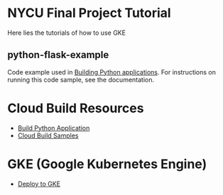 # NYCU Final Project Tutorial

Here lies the tutorials of how to use GKE

## python-flask-example
Code example used in [Building Python applications](https://cloud.google.com/build/docs/building/build-python). For instructions on running this code sample, see the documentation.

# Cloud Build Resources

- [Build Python Application](https://cloud.google.com/build/docs/building/build-python)
- [Cloud Build Samples](https://github.com/GoogleCloudPlatform/cloud-build-samples)

# GKE (Google Kubernetes Engine)

- [Deploy to GKE](https://cloud.google.com/build/docs/deploying-builds/deploy-gke#deploying_a_pre-built_container_image)
